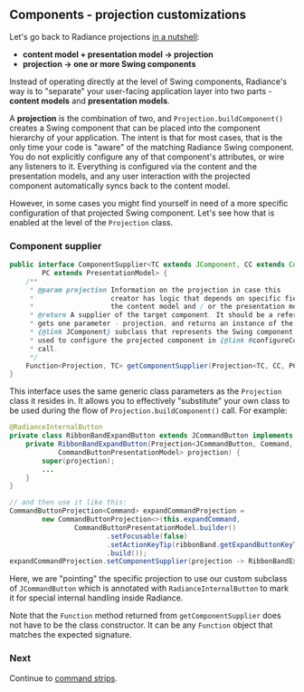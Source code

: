 ## Components - projection customizations

Let's go back to Radiance projections [in a nutshell](Intro.md):

- **content model + presentation model &#8594; projection**
- **projection &#8594; one or more Swing components**

Instead of operating directly at the level of Swing components, Radiance's way is to "separate" your user-facing application layer into two parts - **content models** and **presentation models**.

A **projection** is the combination of two, and `Projection.buildComponent()` creates a Swing component that can be placed into the component hierarchy of your application. The intent is that for most cases, that is the only time your code is "aware" of the matching Radiance Swing component. You do not explicitly configure any of that component's attributes, or wire any listeners to it. Everything is configured via the content and the presentation models, and any user interaction with the projected component automatically syncs back to the content model.

However, in some cases you might find yourself in need of a more specific configuration of that projected Swing component. Let's see how that is enabled at the level of the `Projection` class.

### Component supplier

```java
public interface ComponentSupplier<TC extends JComponent, CC extends ContentModel,
        PC extends PresentationModel> {
    /**
     * @param projection Information on the projection in case this
     *                   creator has logic that depends on specific field(s) of
     *                   the content model and / or the presentation model.
     * @return A supplier of the target component. It should be a reference to a function that
     * gets one parameter - projection, and returns an instance of the matching
     * {@link JComponent} subclass that represents the Swing component to be
     * used to configure the projected component in {@link #configureComponent(JComponent)}
     * call.
     */
    Function<Projection, TC> getComponentSupplier(Projection<TC, CC, PC> projection);
}
```

This interface uses the same generic class parameters as the `Projection` class it resides in. It allows you to effectively "substitute" your own class to be used during the flow of `Projection.buildComponent()` call. For example:

```java
@RadianceInternalButton
private class RibbonBandExpandButton extends JCommandButton implements RadianceInternalButton {
    private RibbonBandExpandButton(Projection<JCommandButton, Command,
            CommandButtonPresentationModel> projection) {
        super(projection);
        ...
    }
}

// and then use it like this:
CommandButtonProjection<Command> expandCommandProjection =
        new CommandButtonProjection<>(this.expandCommand,
                CommandButtonPresentationModel.builder()
                        .setFocusable(false)
                        .setActionKeyTip(ribbonBand.getExpandButtonKeyTip())
                        .build());
expandCommandProjection.setComponentSupplier(projection -> RibbonBandExpandButton::new);
```

Here, we are "pointing" the specific projection to use our custom subclass of `JCommandButton` which is annotated with `RadianceInternalButton` to mark it for special internal handling inside Radiance.

Note that the `Function` method returned from `getComponentSupplier` does not have to be the class constructor. It can be any `Function` object that matches the expected signature.

### Next

Continue to [command strips](CommandStrip.md).
